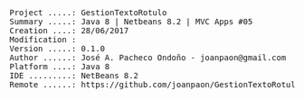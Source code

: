 <pre>

Project .....: GestionTextoRotulo
Summary .....: Java 8 | Netbeans 8.2 | MVC Apps #05
Creation ....: 28/06/2017
Modification : 
Version .....: 0.1.0
Author ......: José A. Pacheco Ondoño - joanpaon@gmail.com
Platform ....: Java 8
IDE .........: NetBeans 8.2
Remote ......: https://github.com/joanpaon/GestionTextoRotulo.git

</pre>
